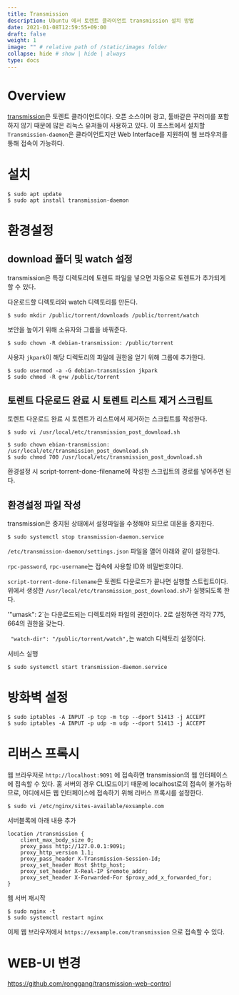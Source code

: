 ```yaml
---
title: Transmission
description: Ubuntu 에서 토렌트 클라이언트 transmission 설치 방법
date: 2021-01-08T12:59:55+09:00
draft: false
weight: 1
image: "" # relative path of /static/images folder
collapse: hide # show | hide | always
type: docs
---
```


# Overview

[transmission](https://transmissionbt.com/)은 토렌트 클라이언트이다. 오픈 소스이며 광고, 툴바같은 꾸러미를 포함하지 않기 때문에 많은 리눅스 유저들이 사용하고 있다. 이 포스트에서 설치할 `Transmission-daemon`은 클라이언트지만 Web Interface를 지원하여 웹 브라우저를 통해 접속이 가능하다.

# 설치

```
$ sudo apt update
$ sudo apt install transmission-daemon
```

# 환경설정

## download 폴더 및 watch 설정

transmission은 특정 디렉토리에 토렌트 파일을 넣으면 자동으로 토렌트가 추가되게 할 수 있다. 

다운로드할 디렉토리와 watch 디렉토리를 만든다.

```
$ sudo mkdir /public/torrent/downloads /public/torrent/watch
```

보안을 높이기 위해 소유자와 그룹을 바꿔준다.

```
$ sudo chown -R debian-transmission: /public/torrent
```

사용자 `jkpark`이 해당 디렉토리의 파일에 권한을 얻기 위해 그룹에 추가한다.

```
$ sudo usermod -a -G debian-transmission jkpark
$ sudo chmod -R g+w /public/torrent
```

## 토렌트 다운로드 완료 시 토렌트 리스트 제거 스크립트

토렌트 다운로드 완료 시 토렌트가 리스트에서 제거하는 스크립트를 작성한다.

```
$ sudo vi /usr/local/etc/transmission_post_download.sh
```

<script src="https://gist.github.com/jkpark/da82772ad1d50e98945be1d70790b9c0.js"></script>

```
$ sudo chown ebian-transmission: /usr/local/etc/transmission_post_download.sh
$ sudo chmod 700 /usr/local/etc/transmission_post_download.sh
```

환경설정 시 script-torrent-done-filename에 작성한 스크립트의 경로를 넣어주면 된다.

## 환경설정 파일 작성

transmission은 중지된 상태에서 설정파일을 수정해야 되므로 데몬을 중지한다.

```
$ sudo systemctl stop transmission-daemon.service
```

`/etc/transmission-daemon/settings.json` 파일을 열어 아래와 같이 설정한다.

<script src="https://gist.github.com/jkpark/f97b7809b564f77d39134b41228f6a45.js"></script>

`rpc-password`, `rpc-username`는 접속에 사용할 ID와 비밀번호이다.

`script-torrent-done-filename`은 토렌트 다운로드가 끝나면 실행할 스트립트이다. 위에서 생성한 `/usr/local/etc/transmission_post_download.sh`가 실행되도록 한다.

'"umask": 2`는 다운로드되는 디렉토리와 파일의 권한이다. 2로 설정하면 각각 775, 664의 권한을 갖는다.

` "watch-dir": "/public/torrent/watch",`는 watch 디렉토리 설정이다.


서비스 실행

```
$ sudo systemctl start transmission-daemon.service
```

# 방화벽 설정

```
$ sudo iptables -A INPUT -p tcp -m tcp --dport 51413 -j ACCEPT
$ sudo iptables -A INPUT -p udp -m udp --dport 51413 -j ACCEPT
```

# 리버스 프록시

웹 브라우저로 `http://localhost:9091` 에 접속하면 transmission의 웹 인터페이스에 접속할 수 있다. 홈 서버의 경우 CLI모드이기 때문에 localhost로의 접속이 불가능하므로, 어디에서든 웹 인터페이스에 접속하기 위해 리버스 프록시를 설정한다.

```
$ sudo vi /etc/nginx/sites-available/exsample.com
```

서버블록에 아래 내용 추가

```
location /transmission {
    client_max_body_size 0;
    proxy_pass http://127.0.0.1:9091;
    proxy_http_version 1.1;
    proxy_pass_header X-Transmission-Session-Id;
    proxy_set_header Host $http_host;
    proxy_set_header X-Real-IP $remote_addr;
    proxy_set_header X-Forwarded-For $proxy_add_x_forwarded_for;
}
```

웹 서버 재시작

```
$ sudo nginx -t
$ sudo systemctl restart nginx
```

이제 웹 브라우저에서 `https://exsample.com/transmission` 으로 접속할 수 있다.


# WEB-UI 변경

https://github.com/ronggang/transmission-web-control
